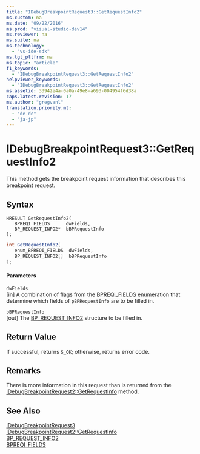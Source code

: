```yaml
---
title: "IDebugBreakpointRequest3::GetRequestInfo2"
ms.custom: na
ms.date: "09/22/2016"
ms.prod: "visual-studio-dev14"
ms.reviewer: na
ms.suite: na
ms.technology: 
  - "vs-ide-sdk"
ms.tgt_pltfrm: na
ms.topic: "article"
f1_keywords: 
  - "IDebugBreakpointRequest3::GetRequestInfo2"
helpviewer_keywords: 
  - "IDebugBreakpointRequest3::GetRequestInfo2"
ms.assetid: 33942e4a-0a0a-49e8-a693-004954f6d38a
caps.latest.revision: 17
ms.author: "gregvanl"
translation.priority.mt: 
  - "de-de"
  - "ja-jp"
---
```

# IDebugBreakpointRequest3::GetRequestInfo2
This method gets the breakpoint request information that describes this breakpoint request.  
  
## Syntax  
  
```cpp#  
HRESULT GetRequestInfo2(  
   BPREQI_FIELDS      dwFields,  
   BP_REQUEST_INFO2*  bBPRequestInfo  
);  
```  
  
```c#  
int GetRequestInfo2(  
   enum_BPREQI_FIELDS  dwFields,   
   BP_REQUEST_INFO2[]  bBPRequestInfo  
);  
```  
  
#### Parameters  
 `dwFields`  
 [in] A combination of flags from the [BPREQI_FIELDS](../vs140/bpreqi_fields.md) enumeration that determine which fields of `pBPRequestInfo` are to be filled in.  
  
 `bBPRequestInfo`  
 [out] The [BP_REQUEST_INFO2](../vs140/bp_request_info2.md) structure to be filled in.  
  
## Return Value  
 If successful, returns `S_OK`; otherwise, returns error code.  
  
## Remarks  
 There is more information in this request than is returned from the [IDebugBreakpointRequest2::GetRequestInfo](../vs140/idebugbreakpointrequest2--getrequestinfo.md) method.  
  
## See Also  
 [IDebugBreakpointRequest3](../vs140/idebugbreakpointrequest3.md)   
 [IDebugBreakpointRequest2::GetRequestInfo](../vs140/idebugbreakpointrequest2--getrequestinfo.md)   
 [BP_REQUEST_INFO2](../vs140/bp_request_info2.md)   
 [BPREQI_FIELDS](../vs140/bpreqi_fields.md)